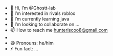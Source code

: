 - 👋 Hi, I’m @Ghostt-lab
- 👀 I’m interested in rivals roblox 
- 🌱 I’m currently learning java 
- 💞️ I’m looking to collaborate on ...
- 📫 How to reach me hunteriscoo8@gmail.com
- 
- 😄 Pronouns: he/him
- ⚡ Fun fact: ...

<!---
Ghostt-lab/Ghostt-lab is a ✨ special ✨ repository because its `README.md` (this file) appears on your GitHub profile.
You can click the Preview link to take a look at your changes.
--->
